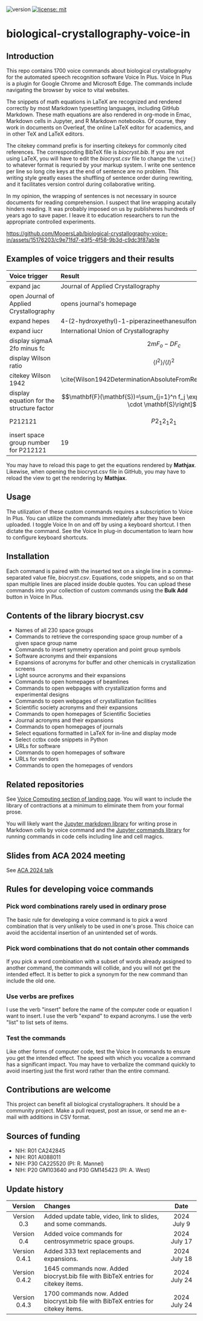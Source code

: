 ![version](https://img.shields.io/static/v1?label=biological-crystallography-voice-in&message=0.4.3&color=brightcolor)
[![license: mit](https://img.shields.io/badge/license-mit-blue.svg)](https://opensource.org/licenses/mit)


# biological-crystallography-voice-in

## Introduction
This repo contains 1700 voice commands about biological crystallography for the automated speech recognition software Voice In Plus.
Voice In Plus is a plugin for Google Chrome and Microsoft Edge.
The commands include navigating the browser by voice to vital websites.

The snippets of math equations in LaTeX are recognized and rendered correctly by most Markdown typesetting languages, including GitHub Markdown.
These math equations are also rendered in org-mode in Emac, Markdown cells in Jupyter, and R Markdown notebooks.
Of course, they work in documents on Overleaf, the online LaTeX editor for academics, and in other TeX and LaTeX editors.

The citekey command prefix is for inserting citekeys for commonly cited references.
The corresponding BibTeX file is *biocryst.bib*.
If you are not using LaTeX, you will have to edit the *biocryst.csv* file to change the `\cite{}`  to whatever format is requried by your markup system.
I write one sentence per line so long cite keys at the end of sentence are no problem.
This writing style greatly eases the shuffling of sentence order during rewriting, and it facilitates version control during collaborative writing.

In my opinion, the wrapping of sentences is not necessary in source documents for reading comprehension.
I suspect that line wrapping acutally hinders reading. 
It was probably imposed on us by publisheres hundreds of years ago to save paper.
I leave it to education researchers to run the appropriate controlled experiments.


https://github.com/MooersLab/biological-crystallography-voice-in/assets/15176203/c9e71fd7-e3f5-4f58-9b3d-c9dc3f87ab1e

## Examples of voice triggers and their results
  
| Voice trigger | Result|
| :------ | :----|
|expand jac | Journal of Applied Crystallography|
|open Journal of Applied Crystallography| opens journal's homepage|
|expand hepes|4-(2-hydroxyethyl)-1-piperazineethanesulfonic acid|
|expand iucr | International Union of Crystallography|
|display sigmaA 2fo minus fc| $$2mF_{o} - DF_{c}$$ |
|display Wilson ratio | $$\left\langle I^2\right\rangle /\langle I\rangle^2$$ |
|citekey Wilson 1942 |\cite{Wilson1942DeterminationAbsoluteFromRelativeXRayIntensityData}|
|display equation for the structure factor|$$\mathbf{F}(\mathbf{S})=\sum_{j=1}^n f_j \exp \left[2 \pi i \mathbf{r}_j \cdot \mathbf{S}\right]$$|
|P212121  | $$P2_{1}2_{1}2_{1}$$  |
|insert space group number for P212121 | 19|



You may have to reload this page to get the equations rendered by **Mathjax**.
Likewise, when opening the biocryst.csv file in GitHub, you may have to reload the view to get the rendering by **Mathjax**.


## Usage
The utilization of these custom commands requires a subscription to Voice In Plus.
You can utilize the commands immediately after they have been uploaded.
I toggle Voice In on and off by using a keyboard shortcut.
I then dictate the command.
See the Voice In plug-in documentation to learn how to configure keyboard shortcuts.


## Installation
Each command is paired with the inserted text on a single line in a comma-separated value file, *biocryst.csv*.
Equations, code snippets, and so on that span multiple lines are placed inside double quotes.
You can upload these commands into your collection of custom commands using the **Bulk Add** button in Voice In Plus.

## Contents of the library biocryst.csv

- Names of all 230 space groups
- Commands to retrieve the corresponding space group number of a given space group name
- Commands to insert symmetry operation and point group symbols
- Software acronyms and their expansions
- Expansions of acronyms for buffer and other chemicals in crystallization screens
- Light source acronyms and their expansions
- Commands to open homepages of beamlines
- Commands to open webpages with crystallization forms and experimental designs
- Commands to open webpages of crystallization facilities
- Scientific society acronyms and their expansions
- Commands to open homepages of Scientific Societies
- Journal acronyms and their expansions
- Commands to open homepages of journals
- Select equations formatted in LaTeX for in-line and display mode
- Select cctbx code snippets in Python
- URLs for software
- Commands to open homepages of software
- URLs for vendors
- Commands to open the homepages of vendors


## Related repositories
See [Voice Computing section of landing page](https://github.com/MooersLab/MooersLab?tab=readme-ov-file#voice-computing).
You will want to include the library of contractions at a minimum to eliminate them from your formal prose.

You will likely want the [Jupyter markdown library](https://github.com/MooersLab/markdown-jupyter-voice-in) for writing prose in Markdown cells by voice command and the [Jupyter commands library](https://github.com/MooersLab/jupyter-voice-in) for running commands in code cells including line and cell magics.

## Slides from ACA 2024 meeting
See [ACA 2024 talk](https://github.com/MooersLab/ACA2024)

## Rules for developing voice commands

### Pick word combinations rarely used in ordinary prose
The basic rule for developing a voice command is to pick a word combination that is very unlikely to be used in one's prose.
This choice can avoid the accidental insertion of an unintended set of words.

### Pick word combinations that do not contain other commands
If you pick a word combination with a subset of words already assigned to another command, the commands will collide, and you will not get the intended effect.
It is better to pick a synonym for the new command than include the old one.

### Use verbs are prefixes
I use the verb "insert" before the name of the computer code or equation I want to insert.
I use the verb "expand" to expand acronyms.
I use the verb "list" to list sets of items.

### Test the commands
Like other forms of computer code, test the Voice In commands to ensure you get the intended effect.
The speed with which you vocalize a command has a significant impact.
You may have to verbalize the command quickly to avoid inserting just the first word rather than the entire command.

## Contributions are welcome
This project can benefit all biological crystallographers.
It should be a community project.
Make a pull request, post an issue, or send me an e-mail with additions in CSV format.

## Sources of funding

- NIH: R01 CA242845
- NIH: R01 AI088011
- NIH: P30 CA225520 (PI: R. Mannel)
- NIH: P20 GM103640 and P30 GM145423 (PI: A. West)

## Update history

|Version      | Changes                                                                                                                                   | Date                 |
|:-----------:|:------------------------------------------------------------------------------------------------------------------------------------------|:--------------------:|
| Version 0.3 |   Added update table, video, link to slides, and some commands.                                                                           | 2024 July 9          |
| Version 0.4 |   Added voice commands for centrosymmetric space groups.                                                                                  | 2024 July 17         |
| Version 0.4.1 |   Added 333 text replacements and expansions.                                                                                           | 2024 July 18         |
| Version 0.4.2 |   1645 commands now. Added biocryst.bib file with BibTeX entries for citekey items.                                                     | 2024 July 24        |
| Version 0.4.3 |   1700 commands now. Added biocryst.bib file with BibTeX entries for citekey items.                                                     | 2024 July 24        |
  
